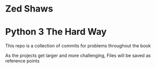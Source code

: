 # Zed Shaws

# Python 3 The Hard Way

This repo is a collection of commits for problems throughout the book

As the projects get larger and more challenging, Files will be saved as reference points
